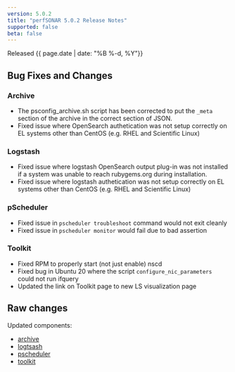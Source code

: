 ```yaml
---
version: 5.0.2
title: "perfSONAR 5.0.2 Release Notes"
supported: false
beta: false
---
```


Released {{ page.date | date: "%B %-d, %Y"}}



Bug Fixes and Changes
----------------------------
### Archive
- The psconfig_archive.sh script has been corrected to put the `_meta` section of the archive in the correct section of JSON.
- Fixed issue where OpenSearch authetication was not setup correctly on EL systems other than CentOS (e.g. RHEL and Scientific Linux)

### Logstash
- Fixed issue where logstash OpenSearch output plug-in was not installed if a system was unable to reach rubygems.org during installation. 
- Fixed issue where logstash authetication was not setup correctly on EL systems other than CentOS (e.g. RHEL and Scientific Linux)


### pScheduler

-  Fixed issue in `pscheduler troubleshoot` command would not exit cleanly
- Fixed issue in `pscheduler monitor` would fail due to bad assertion

### Toolkit
- Fixed RPM to properly start (not just enable) nscd
- Fixed bug in Ubuntu 20 where the script `configure_nic_parameters` could not run ifquery
- Updated the link on Toolkit page to new LS visualization page


Raw changes
-----------

Updated components:

-   [archive](https://github.com/perfsonar/archive/compare/v5.0.1...v5.0.2)
-   [logtsash](https://github.com/perfsonar/logtsash/compare/v5.0.1...v5.0.2)
-   [pscheduler](https://github.com/perfsonar/pscheduler/compare/v5.0.1...v5.0.2)
-   [toolkit](https://github.com/perfsonar/toolkit/compare/v5.0.1...v5.0.2)